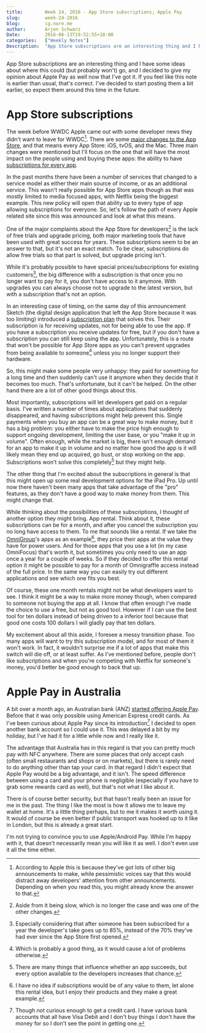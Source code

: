 ```yaml
---
title:        Week 24, 2016 - App Store subscriptions; Apple Pay
slug:         week-24-2016
blog:         ig.nore.me  
author:       Arjen Schwarz  
Date:         2016-06-13T19:52:55+10:00
categories:   ["Weekly Notes"]
Description:  "App Store subscriptions are an interesting thing and I have some ideas about where this could (but probably won't) go, and I decided to give my opinion about Apple Pay as well now that I've got it."
---
```


App Store subscriptions are an interesting thing and I have some ideas about where this could (but probably won't) go, and I decided to give my opinion about Apple Pay as well now that I've got it. If you feel like this note is earlier than usual, that's correct. I've decided to start posting them a bit earlier, so expect them around this time in the future.

# App Store subscriptions

The week before WWDC Apple came out with some developer news they didn't want to leave for WWDC[^whynot]. There are some [major changes to the App Store][df], and that means every App Store: iOS, tvOS, and the Mac. Three main changes were mentioned but I'll focus on the one that will have the most impact on the people using and buying these apps: the ability to have [subscriptions for every app][subs].

In the past months there have been a number of services that changed to a service model as either their main source of income, or as an additional service. This wasn't really possible for App Store apps though as that was mostly limited to media focused apps, with Netflix being the biggest example. This new policy will open that ability up to every type of app allowing subscriptions for everyone. So, let's follow the path of every Apple related site since this was announced and look at what this means.

One of the major complaints about the App Store for developers[^slow] is the lack of free trials and upgrade pricing, both major marketing tools that have been used with great success for years. These subscriptions seem to be an answer to that, but it's not an exact match. To be clear, subscriptions do allow free trials so that part is solved, but upgrade pricing isn't. 

While it's probably possible to have special prices/subscriptions for existing customers[^8515], the big difference with a subscription is that once you no longer want to pay for it, you don't have access to it anymore. With upgrades you can always choose not to upgrade to the latest version, but with a subscription that's not an option. 

In an interesting case of timing, on the same day of this announcement Sketch (the digital design application that left the App Store because it was too limiting) introduced a [subscription plan][sketch] that solves this. Their subscription is for receiving updates, not for being able to use the app. If you have a subscription you receive updates for free, but if you don't have a subscription you can still keep using the app. Unfortunately, this is a route that won't be possible for App Store apps as you can't prevent upgrades from being available to someone[^luckily] unless you no longer support their hardware.

So, this might make some people very unhappy: they paid for something for a long time and then suddenly can't use it anymore when they decide that it becomes too much. That's unfortunate, but it can't be helped. On the other hand there are a lot of other good things about this.

Most importantly, subscriptions will let developers get paid on a regular basis. I've written a number of times about applications that suddenly disappeared, and having subscriptions might help prevent this. Single payments when you buy an app can be a great way to make money, but it has a big problem: you either have to make the price high enough to support ongoing development, limiting the user base, or you "make it up in volume". Often enough, while the market is big, there isn't enough demand for an app to make it up in volume and no matter how good the app is it will likely mean they end up acquired, go bust, or stop working on the app. Subscriptions won't solve this completely[^complete] but they might help.

The other thing that I'm excited about the subscriptions in general is that this might open up some real development options for the iPad Pro. Up until now there haven't been many apps that take advantage of the "pro" features, as they don't have a good way to make money from them. This might change that.

While thinking about the possibilities of these subscriptions, I thought of another option they might bring. App rental. Think about it, these subscriptions can be for a month, and after you cancel the subscription you no long have access to them. To me that sounds like a rental. If we take the [OmniGroup][omni]'s apps as an example[^omni], they price their apps at the value they have for power users. And for those apps that you use a lot (in my case OmniFocus) that's worth it, but sometimes you only need to use an app once a year for a couple of weeks. So if they decided to offer this rental option it might be possible to pay for a month of Omnigraffle access instead of the full price. In the same way you can easily try out different applications and see which one fits you best.

Of course, these one month rentals might not be what developers want to see. I think it might be a way to make more money though, when compared to someone not buying the app at all. I know that often enough I've made the choice to use a free, but not as good tool. However if I can use the best tool for ten dollars instead of being driven to a inferior tool because that good one costs 100 dollars I will gladly pay that ten dollars.

My excitement about all this aside, I foresee a messy transition phase. Too many apps will want to try this subscription model, and for most of them it won't work. In fact, it wouldn't surprise me if a lot of apps that make this switch will die off, or at least suffer. As I've mentioned before, people don't like subscriptions and when you're competing with Netflix for someone's money, you'd better be good enough to back that up.

[^whynot]: According to Apple this is because they've got lots of other big announcements to make, while pessimistic voices say that this would distract away developers' attention from other announcements. Depending on when you read this, you might already know the answer to that.

[^slow]: Aside from it being slow, which is no longer the case and was one of the other changes.

[^8515]: Especially considering that after someone has been subscribed for a year the developer's take goes up to 85%, instead of the 70% they've had ever since the App Store first opened.

[sketch]: https://blog.sketchapp.com/versioning-licensing-and-sketch-4-0-8ad98783e9ba

[^luckily]: Which is probably a good thing, as it would cause a lot of problems otherwise.

[^complete]: There are many things that influence whether an app succeeds, but every option available to the developers increases that chance.

[^omni]: I have no idea if subscriptions would be of any value to them, let alone this rental idea, but I enjoy their products and they make a great example.

[omni]: https://www.omnigroup.com/

[df]: http://daringfireball.net/2016/06/the_new_app_store

[subs]: https://developer.apple.com/app-store/subscriptions/whats-new/

# Apple Pay in Australia

A bit over a month ago, an Australian bank (ANZ) [started offering Apple Pay][anzpay]. Before that it was only possible using American Express credit cards. As I've been curious about Apple Pay since its introduction[^notcurious] I decided to open another bank account so I could use it. This was delayed a bit by my holiday, but I've had it for a little while now and I really like it.

The advantage that Australia has in this regard is that you can pretty much pay with NFC anywhere. There are some places that only accept cash (often small restaurants and shops or on markets), but there is rarely need to do anything other than tap your card. In that regard I didn't expect that Apple Pay would be a big advantage, and it isn't. The speed difference between using a card and your phone is negligible (especially if you have to grab some rewards card as well), but that's not what I like about it.

There is of course better security, but that hasn't really been an issue for me in the past. The thing I like the most is how it allows me to leave my wallet at home. It's a little thing perhaps, but to me it makes it worth using it. It would of course be even better if public transport was hooked up to it like in London, but this is already a great start.

I'm not trying to convince you to use Apple/Android Pay. While I'm happy with it, that doesn't necessarily mean you will like it as well. I don't even use it all the time either.

[anzpay]: https://mobilepayments.anz.com/apple-pay/

[^notcurious]: Though not curious enough to get a credit card. I have various bank accounts that all have Visa Debit and I don't buy things I don't have the money for so I don't see the point in getting one.

